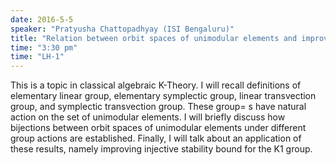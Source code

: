 ```yaml
---
date: 2016-5-5
speaker: "Pratyusha Chattopadhyay (ISI Bengaluru)"
title: "Relation between orbit spaces of unimodular elements and improved stability bound"
time: "3:30 pm" 
time: "LH-1"
---
```

This is a topic in classical algebraic K-Theory. I will recall definitions of elementary linear group, elementary symplectic group, linear transvection group, and symplectic transvection group. These group= s have natural action on the set of unimodular elements. I will briefly discuss how bijections between orbit spaces of unimodular elements under different group actions are established. Finally, I will talk about an application of these results, namely improving injective stability bound for the K1 group.
